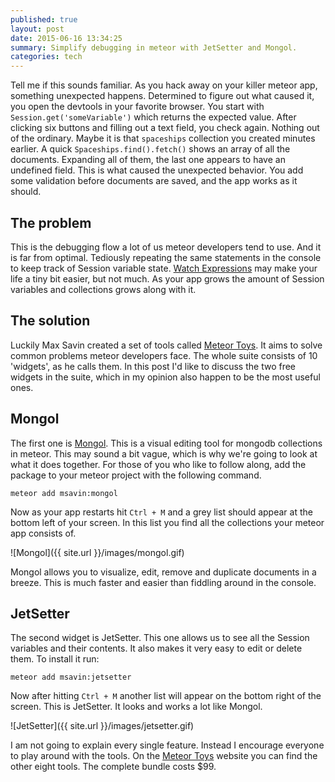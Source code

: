 ```yaml
---
published: true
layout: post
date: 2015-06-16 13:34:25
summary: Simplify debugging in meteor with JetSetter and Mongol.
categories: tech
---
```



Tell me if this sounds familiar. As you hack away on your killer meteor app, something unexpected happens. Determined to figure out what caused it, you open the devtools in your favorite browser. You start with `Session.get('someVariable')` which returns the expected value. After clicking six buttons and filling out a text field, you check again. Nothing out of the ordinary. Maybe it is that `spaceships` collection you created minutes earlier. A quick `Spaceships.find().fetch()` shows an array of all the documents. Expanding all of them, the last one appears to have an undefined field. This is what caused the unexpected behavior. You add some validation before documents are saved, and the app works as it should.

## The problem

This is the debugging flow a lot of us meteor developers tend to use. And it is far from optimal. Tediously repeating the same statements in the console to keep track of Session variable state. [Watch Expressions](http://albertlee.azurewebsites.net/using-watch-tools-in-chrome-dev-tools-to-improve-your-debugging/) may make your life a tiny bit easier, but not much. As your app grows the amount of Session variables and collections grows along with it. 

## The solution

Luckily Max Savin created a set of tools called [Meteor Toys](http://meteor.toys/). It aims to solve common problems meteor developers face. The whole suite consists of 10 'widgets', as he calls them. In this post I'd like to discuss the two free widgets in the suite, which in my opinion also happen to be the most useful ones. 

## Mongol

The first one is [Mongol](https://github.com/msavin/Mongol). This is a visual editing tool for mongodb collections in meteor. This may sound a bit vague, which is why we're going to look at what it does together. For those of you who like to follow along, add the package to your meteor project with the following command.

`meteor add msavin:mongol`

Now as your app restarts hit `Ctrl + M` and a grey list should appear at the bottom left of your screen. In this list you find all the collections your meteor app consists of.

![Mongol]({{ site.url }}/images/mongol.gif)

Mongol allows you to visualize, edit, remove and duplicate documents in a breeze. This is much faster and easier than fiddling around in the console.

## JetSetter

The second widget is JetSetter. This one allows us to see all the Session variables and their contents. It also makes it very easy to edit or delete them.  To install it run:

`meteor add msavin:jetsetter`

Now after hitting `Ctrl + M` another list will appear on the bottom right of the screen. This is JetSetter. It looks and works a lot like Mongol.

![JetSetter]({{ site.url }}/images/jetsetter.gif)

I am not going to explain every single feature. Instead I encourage everyone to play around with the tools. On the [Meteor Toys](http://meteor.toys/) website you can find the other eight tools. The complete bundle costs $99.
